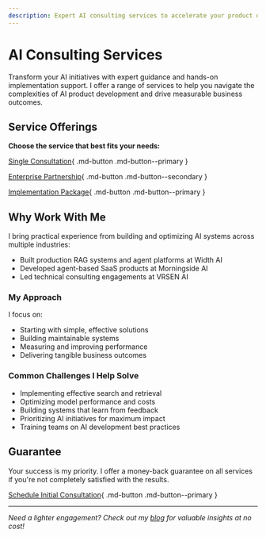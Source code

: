 ```yaml
---
description: Expert AI consulting services to accelerate your product development and drive measurable business outcomes. Choose from flexible engagement options to match your needs.
---
```


# AI Consulting Services

Transform your AI initiatives with expert guidance and hands-on implementation support. I offer a range of services to help you navigate the complexities of AI product development and drive measurable business outcomes.

## Service Offerings

**Choose the service that best fits your needs:**

[Single Consultation](expert-calls.md){ .md-button .md-button--primary }

[Enterprise Partnership](enterprise-partnership.md){ .md-button .md-button--secondary }

[Implementation Package](implementation-package.md){ .md-button .md-button--primary }


## Why Work With Me

I bring practical experience from building and optimizing AI systems across multiple industries:

- Built production RAG systems and agent platforms at Width AI
- Developed agent-based SaaS products at Morningside AI
- Led technical consulting engagements at VRSEN AI

### My Approach

I focus on:

- Starting with simple, effective solutions
- Building maintainable systems
- Measuring and improving performance
- Delivering tangible business outcomes

### Common Challenges I Help Solve

- Implementing effective search and retrieval
- Optimizing model performance and costs
- Building systems that learn from feedback
- Prioritizing AI initiatives for maximum impact
- Training teams on AI development best practices

## Guarantee

Your success is my priority. I offer a money-back guarantee on all services if you're not completely satisfied with the results.

[Schedule Initial Consultation](https://zpk6iwc7ty5.typeform.com/to/jKqWBkbp){ .md-button .md-button--primary }

---

*Need a lighter engagement? Check out my [blog](./writing/index.md) for valuable insights at no cost!*
